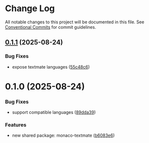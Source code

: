 # Change Log

All notable changes to this project will be documented in this file.
See [Conventional Commits](https://conventionalcommits.org) for commit guidelines.

## [0.1.1](https://github.com/easyops-cn/next-advanced-bricks/compare/@next-shared/monaco-textmate@0.1.0...@next-shared/monaco-textmate@0.1.1) (2025-08-24)


### Bug Fixes

* expose textmate languages ([55c48c6](https://github.com/easyops-cn/next-advanced-bricks/commit/55c48c69e114667eb6381be018d15828d980b216))





# 0.1.0 (2025-08-24)


### Bug Fixes

* support compatible languages ([89dda39](https://github.com/easyops-cn/next-advanced-bricks/commit/89dda397381999cd110a532a07a82edc1294da14))


### Features

* new shared package: monaco-textmate ([b6083e6](https://github.com/easyops-cn/next-advanced-bricks/commit/b6083e681ec67926d3730396dd3541a9f48cbad7))
